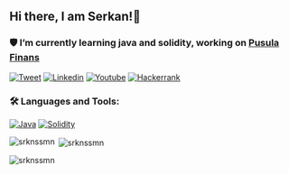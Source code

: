 ## Hi there, I am Serkan!👋

### 🛡 **I’m currently learning java and solidity, working on** **[Pusula Finans](http://pusulafinans.com)**

[![Tweet](https://img.shields.io/badge/Twitter-1DA1F2?style=for-the-badge&logo=twitter&logoColor=white)](https://twitter.com/srknssmn)
[![Linkedin](https://img.shields.io/badge/LinkedIn-0077B5?style=for-the-badge&logo=linkedin&logoColor=white)](https://www.linkedin.com/in/srknssmn/)
[![Youtube](https://img.shields.io/badge/YouTube-FF0000?style=for-the-badge&logo=youtube&logoColor=white)](https://www.youtube.com/pusulafinans)
[![Hackerrank](https://img.shields.io/badge/-Hackerrank-2EC866?style=for-the-badge&logo=HackerRank&logoColor=white)](https://www.hackerrank.com/srknssmn)

### 🛠 Languages and Tools:

[![Java](https://img.shields.io/badge/Java-ED8B00?style=for-the-badge&logo=java&logoColor=white)](https://www.java.com/tr/) [![Solidity](https://img.shields.io/badge/Solidity-e6e6e6?style=for-the-badge&logo=solidity&logoColor=black
)](https://remix.ethereum.org/)

<p><img align="left" src="https://github-readme-stats.vercel.app/api/top-langs?username=srknssmn&show_icons=true&locale=en&layout=compact" alt="srknssmn" /></p>

<p>&nbsp;<img align="center" src="https://github-readme-stats.vercel.app/api?username=srknssmn&show_icons=true&locale=en" alt="srknssmn" /></p>

<p><img align="center" src="https://github-readme-streak-stats.herokuapp.com/?user=srknssmn&" alt="srknssmn" /></p>

<!--
**srknssmn/srknssmn** is a ✨ _special_ ✨ repository because its `README.md` (this file) appears on your GitHub profile.

Here are some ideas to get you started:

- 🔭 I’m currently working on cryptocurrency.
- 🌱 I’m currently learning solidity.
- 👯 I’m looking to collaborate on ...
- 🤔 I’m looking for help with ...
- 💬 Ask me about ...
- 📫 How to reach me: ...
- 😄 Pronouns: ...
- ⚡ Fun fact: ...
-->
